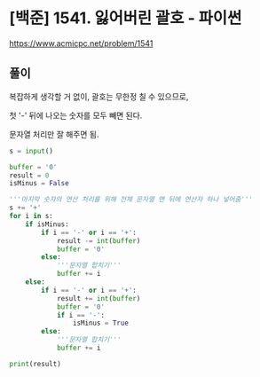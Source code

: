 # [백준] 1541. 잃어버린 괄호 - 파이썬



https://www.acmicpc.net/problem/1541



## 풀이

복잡하게 생각할 거 없이, 괄호는 무한정 칠 수 있으므로,

첫 '-' 뒤에 나오는 숫자를 모두 빼면 된다.



문자열 처리만 잘 해주면 됨.



```python
s = input()

buffer = '0'
result = 0
isMinus = False

'''마지막 숫자의 연산 처리를 위해 전체 문자열 맨 뒤에 연산자 하나 넣어줌'''
s += '+'
for i in s:
    if isMinus:
        if i == '-' or i == '+':
            result -= int(buffer)
            buffer = '0'
        else:
            '''문자열 합치기'''
            buffer += i
    else:
        if i == '-' or i == '+':
            result += int(buffer)
            buffer = '0'
            if i == '-':
                isMinus = True
        else:
            '''문자열 합치기'''
            buffer += i

print(result)
```

